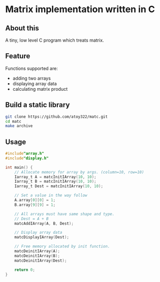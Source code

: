 # Matrix implementation written in C

## About this
A tiny, low level C program which treats matrix.

## Feature
Functions supported are:
- adding two arrays
- displaying array data
- calculating matrix product

## Build a static library
```bash
git clone https://github.com/atoy322/matc.git
cd matc
make archive
```

## Usage
```C:main.c
#include"array.h"
#include"display.h"

int main() {
    // Allocate memory for array by args. (column=10, row=10)
    Iarray_t A = matcInitIArray(10, 10);
    Iarray_t B = matcInitIArray(10, 10);
    Iarray_t Dest = matcInitIArray(10, 10);

    // Set a value in the way follow
    A.array[0][0] = 1;
    B.array[9][9] = 1;

    // All arrays must have same shape and type.
    // Dest = A + B
    matcAddIArray(A, B, Dest);

    // Display array data
    matcDisplayIArray(Dest);

    // Free memory allocated by init function.
    matcDeinitIArray(A);
    matcDeinitIArray(B);
    matcDeinitIArray(Dest);

    return 0;
}
```
